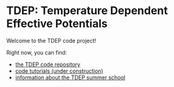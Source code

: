 # TDEP: Temperature Dependent Effective Potentials
Welcome to the TDEP code project!

Right now, you can find:

- [the TDEP code repository](https://github.com/tdep-developers/tdep)
- [code tutorials (under construction)](https://github.com/tdep-developers/tdep-tutorials)
- [information about the TDEP summer school](https://liu.se/en/research/tdep2023)
